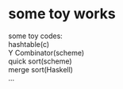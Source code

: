 # some toy works
some toy codes:  
 hashtable(c)  
 Y Combinator(scheme)  
 quick sort(scheme)  
 merge sort(Haskell)  
 ...
